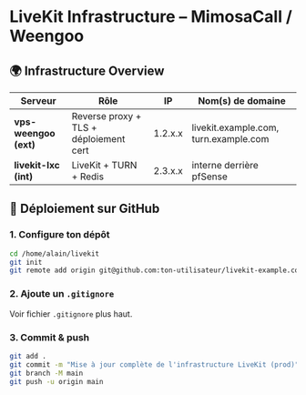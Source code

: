 # LiveKit Infrastructure – MimosaCall / Weengoo

## 🌍 Infrastructure Overview

| Serveur              | Rôle                                   | IP              | Nom(s) de domaine             |
|----------------------|----------------------------------------|------------------|-------------------------------|
| **vps-weengoo (ext)**| Reverse proxy + TLS + déploiement cert | 1.2.x.x    | livekit.example.com, turn.example.com |
| **livekit-lxc (int)**| LiveKit + TURN + Redis                 | 2.3.x.x    | interne derrière pfSense      |


## 🐙 Déploiement sur GitHub

### 1. Configure ton dépôt
```bash
cd /home/alain/livekit
git init
git remote add origin git@github.com:ton-utilisateur/livekit-example.com.git
```

### 2. Ajoute un `.gitignore`
Voir fichier `.gitignore` plus haut.

### 3. Commit & push
```bash
git add .
git commit -m "Mise à jour complète de l'infrastructure LiveKit (prod)"
git branch -M main
git push -u origin main
```
